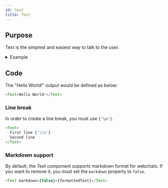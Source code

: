 ```yaml
---
id: text
title: Text
---
```


## Purpose

Text is the simplest and easiest way to talk to the user.

<details>
<summary>Example</summary>

![](https://botonic-doc-static.netlify.com/images/components_text.png)

</details>

## Code

The "Hello World!" output would be defined as below:

```javascript
<Text>Hello World!</Text>
```

### Line break

In order to create a line break, you must use `{'\n'}`.

```javascript
<Text>
  First line {'\\n'}
  Second line
</Text>
```

### Markdown support

By default, the Text component supports markdown format for webchats. If you want to remove it, you must set the `markdown` property to `false`.

```javascript
<Text markdown={false}>{formattedText}</Text>
```